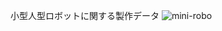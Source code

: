 小型人型ロボットに関する製作データ
![mini-robo](https://github.com/VIMe531/small_humanoid/assets/73297677/f0a4ff13-99da-4a9d-a4eb-0aa6d49575ea)
